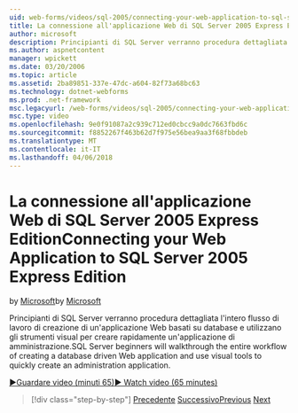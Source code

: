 ```yaml
---
uid: web-forms/videos/sql-2005/connecting-your-web-application-to-sql-server-2005-express-edition
title: La connessione all'applicazione Web di SQL Server 2005 Express Edition | Documenti Microsoft
author: microsoft
description: Principianti di SQL Server verranno procedura dettagliata l'intero flusso di lavoro di creazione di un'applicazione Web basati su database e utilizzano gli strumenti visual per creare rapidamente un administrat...
ms.author: aspnetcontent
manager: wpickett
ms.date: 03/20/2006
ms.topic: article
ms.assetid: 2ba89851-337e-47dc-a604-82f73a68bc63
ms.technology: dotnet-webforms
ms.prod: .net-framework
msc.legacyurl: /web-forms/videos/sql-2005/connecting-your-web-application-to-sql-server-2005-express-edition
msc.type: video
ms.openlocfilehash: 9e0f91087a2c939c712ed0cbcc9a0dc7663fbd6c
ms.sourcegitcommit: f8852267f463b62d7f975e56bea9aa3f68fbbdeb
ms.translationtype: MT
ms.contentlocale: it-IT
ms.lasthandoff: 04/06/2018
---
```

<a name="connecting-your-web-application-to-sql-server-2005-express-edition"></a><span data-ttu-id="8f137-103">La connessione all'applicazione Web di SQL Server 2005 Express Edition</span><span class="sxs-lookup"><span data-stu-id="8f137-103">Connecting your Web Application to SQL Server 2005 Express Edition</span></span>
====================
<span data-ttu-id="8f137-104">by [Microsoft](https://github.com/microsoft)</span><span class="sxs-lookup"><span data-stu-id="8f137-104">by [Microsoft](https://github.com/microsoft)</span></span>

<span data-ttu-id="8f137-105">Principianti di SQL Server verranno procedura dettagliata l'intero flusso di lavoro di creazione di un'applicazione Web basati su database e utilizzano gli strumenti visual per creare rapidamente un'applicazione di amministrazione.</span><span class="sxs-lookup"><span data-stu-id="8f137-105">SQL Server beginners will walkthrough the entire workflow of creating a database driven Web application and use visual tools to quickly create an administration application.</span></span>

[<span data-ttu-id="8f137-106">&#9654;Guardare video (minuti 65)</span><span class="sxs-lookup"><span data-stu-id="8f137-106">&#9654; Watch video (65 minutes)</span></span>](https://channel9.msdn.com/Blogs/ASP-NET-Site-Videos/connecting-your-web-application-to-sql-server-2005-express-edition)

> [!div class="step-by-step"]
> <span data-ttu-id="8f137-107">[Precedente](understanding-security-and-network-connectivity.md)
> [Successivo](using-sql-server-management-studio.md)</span><span class="sxs-lookup"><span data-stu-id="8f137-107">[Previous](understanding-security-and-network-connectivity.md)
[Next](using-sql-server-management-studio.md)</span></span>
